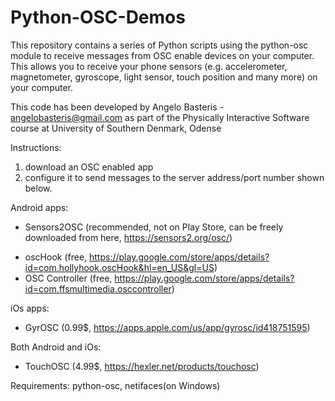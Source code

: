 # Python-OSC-Demos

This repository contains a series of Python scripts using the python-osc module to receive messages from OSC enable devices on your computer.
This allows you to receive your phone sensors (e.g. accelerometer, magnetometer, gyroscope, light sensor, touch position and many more) on your computer.


This code has been developed by Angelo Basteris - angelobasteris@gmail.com
as part of the Physically Interactive Software course at University of Southern Denmark, Odense

Instructions:
1. download an OSC enabled app
2. configure it to send messages to the server address/port number shown below.


Android apps: 
+ Sensors2OSC (recommended, not on Play Store, can be freely downloaded from here, https://sensors2.org/osc/)
- oscHook (free, https://play.google.com/store/apps/details?id=com.hollyhook.oscHook&hl=en_US&gl=US)
- OSC Controller (free, https://play.google.com/store/apps/details?id=com.ffsmultimedia.osccontroller)

iOs apps:
- GyrOSC (0.99$, https://apps.apple.com/us/app/gyrosc/id418751595) 

Both Android and iOs:
- TouchOSC (4.99$, https://hexler.net/products/touchosc)


Requirements:
python-osc, netifaces(on Windows)
